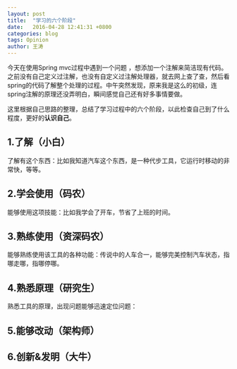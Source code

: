 ```yaml
---
layout: post
title:  "学习的六个阶段"
date:   2016-04-28 12:41:31 +0800
categories: blog
tags: Opinion
author: 王涛
---
```


今天在使用Spring mvc过程中遇到一个问题 ，想添加一个注解来简洁现有代码。之前没有自己定义过注解，也没有自定义过注解处理器，就去网上查了查，然后看spring的代码了解整个处理的过程。中午突然发现，原来我是这么的初级，连spring注解的原理还没弄明白，瞬间感觉自己还有好多事情要做。

这里根据自己思路的整理，总结了学习过程中的六个阶段，以此检查自己到了什么程度，更好的**认识自己**。

## 1.了解（小白）

了解有这个东西：比如我知道汽车这个东西，是一种代步工具，它运行时移动的非常快，等等。

## 2.学会使用（码农）

能够使用这项技能：比如我学会了开车，节省了上班的时间。

## 3.熟练使用（资深码农）

能够熟练使用该工具的各种功能：传说中的人车合一，能够完美控制汽车状态，指哪走哪，指哪停哪。

## 4.熟悉原理（研究生）

熟悉工具的原理，出现问题能够迅速定位问题：

## 5.能够改动（架构师）



## 6.创新&发明（大牛）

